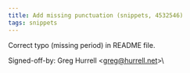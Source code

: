 ```yaml
---
title: Add missing punctuation (snippets, 4532546)
tags: snippets
---
```


Correct typo (missing period) in README file.

Signed-off-by: Greg Hurrell &lt;greg@hurrell.net&gt;\
